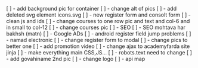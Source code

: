  [ ] - add background pic for container
 [ ] - change alt of pics
 [ ] - add deleted svg element icons.svg
 [ ] - new register form and consolt form
 [ ] - clean js and ids
 [ ] - change courses to one row pic and text and col-6 and in small to col-12
 [ ] - change courses pic
 [ ] - SEO
 [ ] - SEO mohtava har bakhsh (matn)
 [ ] - Google ADs
 [ ] - android register field jump problems
 [ ] - namad electronic
 [ ] - change register form to modal
 [ ] - change pics to better one
 [ ] - add promotion video
 [ ] - change ajax to academyfarda site jinja
 [ ] - make everything main CSS,JS...
 [ ] - robots.text need to change 
 [ ] - add govahiname 2nd pic
 [ ] - change logo
 [ ] - api map